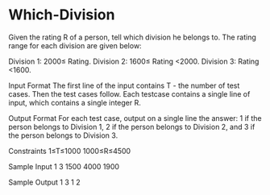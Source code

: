 # Which-Division
Given the rating R of a person, tell which division he belongs to. The rating range for each division are given below:

Division 1: 2000≤ Rating.
Division 2: 1600≤ Rating <2000.
Division 3: Rating <1600.

Input Format
The first line of the input contains T - the number of test cases. Then the test cases follow.
Each testcase contains a single line of input, which contains a single integer R.

Output Format
For each test case, output on a single line the answer: 1 if the person belongs to Division 1, 2 if the person belongs to Division 2, and 3 if the person belongs to Division 3.

Constraints
1≤T≤1000
1000≤R≤4500

Sample Input 1 
3
1500
4000
1900

Sample Output 1 
3
1
2
